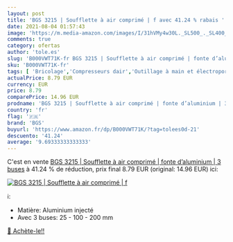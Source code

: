 ```yaml
---
layout: post
title: 'BGS 3215 | Soufflette à air comprimé | f avec 41.24 % rabais '
date: 2021-08-04 01:57:43
image: 'https://m.media-amazon.com/images/I/31hVMy4w30L._SL500_._SL400_.jpg'
comments: true
category: ofertas
author: 'tole.es'
slug: 'B000VWT71K-fr BGS 3215 | Soufflette à air comprimé | fonte d’aluminium |...'
sku: 'B000VWT71K-fr'
tags: [ 'Bricolage','Compresseurs dair','Outillage à main et électroportatif','Outillage électroportatif','bgs', ]
actualPrice: 8.79 EUR
currency: EUR
price: 8.79
comparePrice: 14.96 EUR
prodname: 'BGS 3215 | Soufflette à air comprimé | fonte d’aluminium | 3 buses'
country: 'fr'
flag: '🇫🇷'
brand: 'BGS'
buyurl: 'https://www.amazon.fr/dp/B000VWT71K/?tag=tolees0d-21'
descuento: '41.24'
average: '9.69333333333333'
---
```


C'est en vente [BGS 3215 | Soufflette à air comprimé | fonte d’aluminium | 3 buses](https://www.amazon.fr/dp/B000VWT71K/?tag=tolees0d-21)  à  41.24 % de réduction, prix final  8.79 EUR (original: 14.96 EUR) ici:

[![BGS 3215 | Soufflette à air comprimé | f](https://m.media-amazon.com/images/I/31hVMy4w30L._SL500_._SL400_.jpg)](https://www.amazon.fr/dp/B000VWT71K/?tag=tolees0d-21)

ℹ️:

- Matière: Aluminium injecté
- Avec 3 buses: 25 - 100 - 200 mm

[🛒 Achète-le!!](https://www.amazon.fr/dp/B000VWT71K/?tag=tolees0d-21)
